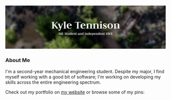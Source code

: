 ![](profile-header.png)

### About Me

I'm a second-year mechanical engineering student. Despite my major, I find myself working with a good bit of software; I'm working on developing my skills across the entire engineering spectrum.

Check out my portfolio on [my website](https://kyletennison.com) or browse some of my pins:
